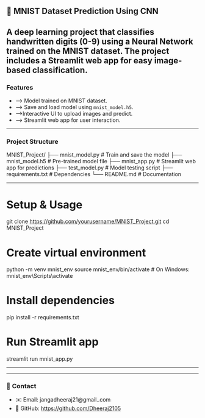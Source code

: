 ## 🎯 MNIST Dataset Prediction Using CNN

A deep learning project that classifies handwritten digits (0-9) using a Neural Network trained on the MNIST dataset. The project includes a Streamlit web app for easy image-based classification.
---

###  **Features**
- --> Model trained on MNIST dataset.
- --> Save and load model using `mnist_model.h5`.
- -->Interactive UI to upload images and predict.
- --> Streamlit web app for user interaction.

---

###  **Project Structure**
MNIST_Project/
├── mnist_model.py        # Train and save the model
├── mnist_model.h5        # Pre-trained model file
├── mnist_app.py          # Streamlit web app for predictions
├── test_model.py         # Model testing script
├── requirements.txt      # Dependencies
└── README.md             # Documentation


---
# Setup & Usage
git clone https://github.com/yourusername/MNIST_Project.git
cd MNIST_Project

# Create virtual environment
python -m venv mnist_env
source mnist_env/bin/activate  # On Windows: mnist_env\Scripts\activate

# Install dependencies
pip install -r requirements.txt

# Run Streamlit app
streamlit run mnist_app.py


---


---

### 📧 **Contact**
- ✉️ Email: jangadheeraj21@gmail..com
- 🔗 GitHub: https://github.com/Dheeraj2105


